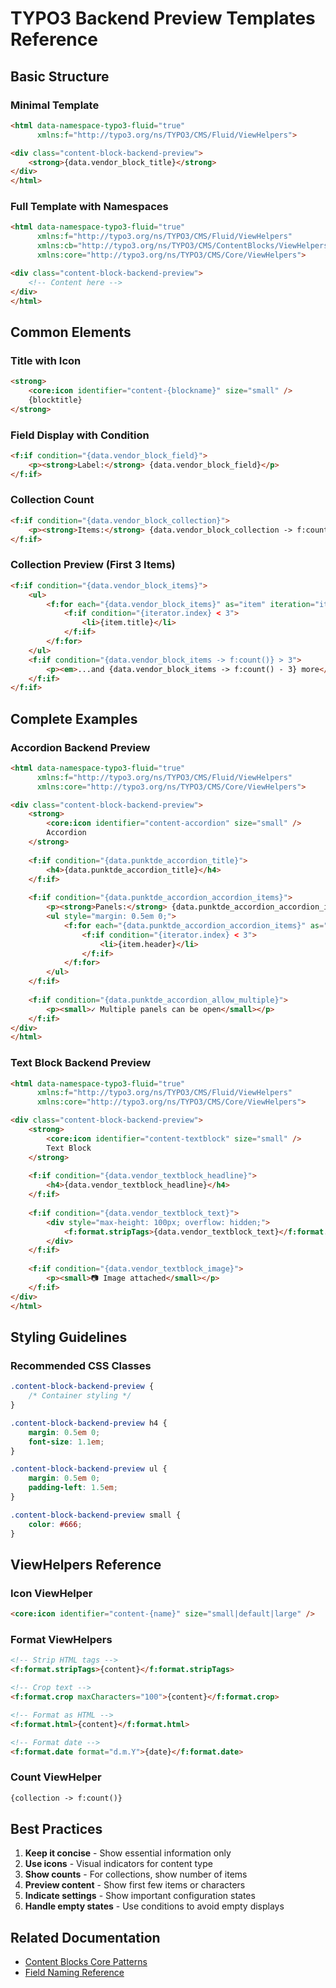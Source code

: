 # TYPO3 Backend Preview Templates Reference

## Basic Structure

### Minimal Template

```html
<html data-namespace-typo3-fluid="true"
      xmlns:f="http://typo3.org/ns/TYPO3/CMS/Fluid/ViewHelpers">

<div class="content-block-backend-preview">
    <strong>{data.vendor_block_title}</strong>
</div>
</html>
```

### Full Template with Namespaces

```html
<html data-namespace-typo3-fluid="true"
      xmlns:f="http://typo3.org/ns/TYPO3/CMS/Fluid/ViewHelpers"
      xmlns:cb="http://typo3.org/ns/TYPO3/CMS/ContentBlocks/ViewHelpers"
      xmlns:core="http://typo3.org/ns/TYPO3/CMS/Core/ViewHelpers">

<div class="content-block-backend-preview">
    <!-- Content here -->
</div>
</html>
```

## Common Elements

### Title with Icon

```html
<strong>
    <core:icon identifier="content-{blockname}" size="small" />
    {blocktitle}
</strong>
```

### Field Display with Condition

```html
<f:if condition="{data.vendor_block_field}">
    <p><strong>Label:</strong> {data.vendor_block_field}</p>
</f:if>
```

### Collection Count

```html
<f:if condition="{data.vendor_block_collection}">
    <p><strong>Items:</strong> {data.vendor_block_collection -> f:count()}</p>
</f:if>
```

### Collection Preview (First 3 Items)

```html
<f:if condition="{data.vendor_block_items}">
    <ul>
        <f:for each="{data.vendor_block_items}" as="item" iteration="iterator">
            <f:if condition="{iterator.index} < 3">
                <li>{item.title}</li>
            </f:if>
        </f:for>
    </ul>
    <f:if condition="{data.vendor_block_items -> f:count()} > 3">
        <p><em>...and {data.vendor_block_items -> f:count() - 3} more</em></p>
    </f:if>
</f:if>
```

## Complete Examples

### Accordion Backend Preview

```html
<html data-namespace-typo3-fluid="true"
      xmlns:f="http://typo3.org/ns/TYPO3/CMS/Fluid/ViewHelpers"
      xmlns:core="http://typo3.org/ns/TYPO3/CMS/Core/ViewHelpers">

<div class="content-block-backend-preview">
    <strong>
        <core:icon identifier="content-accordion" size="small" />
        Accordion
    </strong>
    
    <f:if condition="{data.punktde_accordion_title}">
        <h4>{data.punktde_accordion_title}</h4>
    </f:if>
    
    <f:if condition="{data.punktde_accordion_accordion_items}">
        <p><strong>Panels:</strong> {data.punktde_accordion_accordion_items -> f:count()}</p>
        <ul style="margin: 0.5em 0;">
            <f:for each="{data.punktde_accordion_accordion_items}" as="item" iteration="iterator">
                <f:if condition="{iterator.index} < 3">
                    <li>{item.header}</li>
                </f:if>
            </f:for>
        </ul>
    </f:if>
    
    <f:if condition="{data.punktde_accordion_allow_multiple}">
        <p><small>✓ Multiple panels can be open</small></p>
    </f:if>
</div>
</html>
```

### Text Block Backend Preview

```html
<html data-namespace-typo3-fluid="true"
      xmlns:f="http://typo3.org/ns/TYPO3/CMS/Fluid/ViewHelpers"
      xmlns:core="http://typo3.org/ns/TYPO3/CMS/Core/ViewHelpers">

<div class="content-block-backend-preview">
    <strong>
        <core:icon identifier="content-textblock" size="small" />
        Text Block
    </strong>
    
    <f:if condition="{data.vendor_textblock_headline}">
        <h4>{data.vendor_textblock_headline}</h4>
    </f:if>
    
    <f:if condition="{data.vendor_textblock_text}">
        <div style="max-height: 100px; overflow: hidden;">
            <f:format.stripTags>{data.vendor_textblock_text}</f:format.stripTags>
        </div>
    </f:if>
    
    <f:if condition="{data.vendor_textblock_image}">
        <p><small>📷 Image attached</small></p>
    </f:if>
</div>
</html>
```

## Styling Guidelines

### Recommended CSS Classes

```css
.content-block-backend-preview {
    /* Container styling */
}

.content-block-backend-preview h4 {
    margin: 0.5em 0;
    font-size: 1.1em;
}

.content-block-backend-preview ul {
    margin: 0.5em 0;
    padding-left: 1.5em;
}

.content-block-backend-preview small {
    color: #666;
}
```

## ViewHelpers Reference

### Icon ViewHelper

```html
<core:icon identifier="content-{name}" size="small|default|large" />
```

### Format ViewHelpers

```html
<!-- Strip HTML tags -->
<f:format.stripTags>{content}</f:format.stripTags>

<!-- Crop text -->
<f:format.crop maxCharacters="100">{content}</f:format.crop>

<!-- Format as HTML -->
<f:format.html>{content}</f:format.html>

<!-- Format date -->
<f:format.date format="d.m.Y">{date}</f:format.date>
```

### Count ViewHelper

```html
{collection -> f:count()}
```

## Best Practices

1. **Keep it concise** - Show essential information only
2. **Use icons** - Visual indicators for content type
3. **Show counts** - For collections, show number of items
4. **Preview content** - Show first few items or characters
5. **Indicate settings** - Show important configuration states
6. **Handle empty states** - Use conditions to avoid empty displays

## Related Documentation

- [Content Blocks Core Patterns](../content-blocks-core-patterns.md)
- [Field Naming Reference](./field-naming-reference.md)
